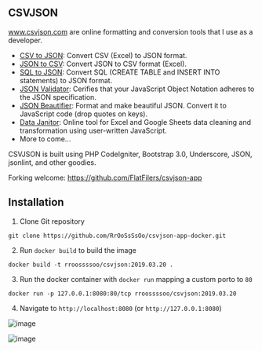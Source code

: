 ## CSVJSON

www.csvjson.com are online formatting and conversion tools that I use as a developer.

- [CSV to JSON](https://www.csvjson.com/csv2json): Convert CSV (Excel) to JSON format.
- [JSON to CSV](https://www.csvjson.com/json2csv): Convert JSON to CSV format (Excel).
- [SQL to JSON](https://www.csvjson.com/sql2json): Convert SQL (CREATE TABLE and INSERT INTO statements) to JSON format.
- [JSON Validator](https://csvjson.com/json_validator): Cerifies that your JavaScript Object Notation adheres to the JSON specification.
- [JSON Beautifier](https://www.csvjson.com/json_beautifier): Format and make beautiful JSON. Convert it to JavaScript code (drop quotes on keys).
- [Data Janitor](https://www.csvjson.com/datajanitor): Online tool for Excel and Google Sheets data cleaning and transformation using user-written JavaScript.
- More to come...

CSVJSON is built using PHP CodeIgniter, Bootstrap 3.0, Underscore, JSON, jsonlint, and other goodies.

Forking welcome: https://github.com/FlatFilers/csvjson-app

## Installation

1. Clone Git repository
```
git clone https://github.com/RrOoSsSsOo/csvjson-app-docker.git
```
2. Run `docker build` to build the image
```
docker build -t rroossssoo/csvjson:2019.03.20 .
```
3. Run the docker container with `docker run` mapping a custom porto to `80`
```
docker run -p 127.0.0.1:8080:80/tcp rroossssoo/csvjson:2019.03.20
```
4. Navigate to `http://localhost:8080` (or `http://127.0.0.1:8080`)

![image](https://user-images.githubusercontent.com/1734343/234905240-36495fe4-828e-4502-a286-eb9b159a4457.png)

![image](https://user-images.githubusercontent.com/1734343/234904967-b0b49740-f370-4a44-a1d2-094a8e164543.png)
